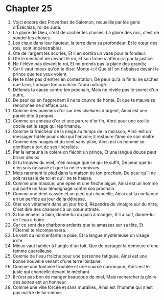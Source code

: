 # Chapter 25

1. Voici encore des Proverbes de Salomon, recueillis par les gens d'Ézéchias, roi de Juda.
2. La gloire de Dieu, c'est de cacher les choses; La gloire des rois, c'est de sonder les choses.
3. Les cieux dans leur hauteur, la terre dans sa profondeur, Et le cœur des rois, sont impénétrables.
4. Ote de l'argent les scories, Et il en sortira un vase pour le fondeur.
5. Ote le méchant de devant le roi, Et son trône s'affermira par la justice.
6. Ne t'élève pas devant le roi, Et ne prends pas la place des grands;
7. Car il vaut mieux qu'on te dise: Monte-ici! Que si l'on t'abaisse devant le prince que tes yeux voient.
8. Ne te hâte pas d'entrer en contestation, De peur qu'à la fin tu ne saches que faire, Lorsque ton prochain t'aura outragé.
9. Défends ta cause contre ton prochain, Mais ne révèle pas le secret d'un autre,
10. De peur qu'en l'apprenant il ne te couvre de honte, Et que ta mauvaise renommée ne s'efface pas.
11. Comme des pommes d'or sur des ciselures d'argent, Ainsi est une parole dite à propos.
12. Comme un anneau d'or et une parure d'or fin, Ainsi pour une oreille docile est le sage qui réprimande.
13. Comme la fraîcheur de la neige au temps de la moisson, Ainsi est un messager fidèle pour celui qui l'envoie; Il restaure l'âme de son maître.
14. Comme des nuages et du vent sans pluie, Ainsi est un homme se glorifiant à tort de ses libéralités.
15. Par la lenteur à la colère on fléchit un prince, Et une langue douce peut briser des os.
16. Si tu trouves du miel, n'en mange que ce qui te suffit, De peur que tu n'en sois rassasié et que tu ne le vomisses.
17. Mets rarement le pied dans la maison de ton prochain, De peur qu'il ne soit rassasié de toi et qu'il ne te haïsse.
18. Comme une massue, une épée et une flèche aiguë, Ainsi est un homme qui porte un faux témoignage contre son prochain.
19. Comme une dent cassée et un pied qui chancelle, Ainsi est la confiance en un perfide au jour de la détresse.
20. Oter son vêtement dans un jour froid, Répandre du vinaigre sur du nitre, C'est dire des chansons à un cœur attristé.
21. Si ton ennemi a faim, donne-lui du pain à manger; S'il a soif, donne-lui de l'eau à boire.
22. Car ce sont des charbons ardents que tu amasses sur sa tête, Et l'Éternel te récompensera.
23. Le vent du nord enfante la pluie, Et la langue mystérieuse un visage irrité.
24. Mieux vaut habiter à l'angle d'un toit, Que de partager la demeure d'une femme querelleuse.
25. Comme de l'eau fraîche pour une personne fatiguée, Ainsi est une bonne nouvelle venant d'une terre lointaine.
26. Comme une fontaine troublée et une source corrompue, Ainsi est le juste qui chancelle devant le méchant.
27. Il n'est pas bon de manger beaucoup de miel, Mais rechercher la gloire des autres est un honneur.
28. Comme une ville forcée et sans murailles, Ainsi est l'homme qui n'est pas maître de lui-même.


